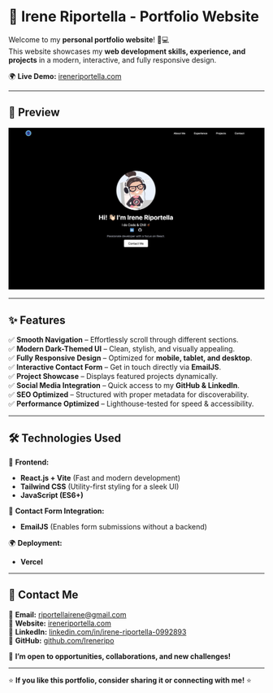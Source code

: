 # 🚀 Irene Riportella - Portfolio Website

Welcome to my **personal portfolio website**! 🎨💻  
This website showcases my **web development skills, experience, and projects** in a modern, interactive, and fully responsive design.

🌍 **Live Demo:** [ireneriportella.com](https://www.ireneriportella.com/)

---

## **📸 Preview**

![Portfolio Preview](./public/images/preview/desktop.jpeg)

---

## **✨ Features**

✅ **Smooth Navigation** – Effortlessly scroll through different sections.  
✅ **Modern Dark-Themed UI** – Clean, stylish, and visually appealing.  
✅ **Fully Responsive Design** – Optimized for **mobile, tablet, and desktop**.  
✅ **Interactive Contact Form** – Get in touch directly via **EmailJS**.  
✅ **Project Showcase** – Displays featured projects dynamically.  
✅ **Social Media Integration** – Quick access to my **GitHub & LinkedIn**.  
✅ **SEO Optimized** – Structured with proper metadata for discoverability.  
✅ **Performance Optimized** – Lighthouse-tested for speed & accessibility.

---

## **🛠️ Technologies Used**

🚀 **Frontend:**

- **React.js + Vite** (Fast and modern development)
- **Tailwind CSS** (Utility-first styling for a sleek UI)
- **JavaScript (ES6+)**

📩 **Contact Form Integration:**

- **EmailJS** (Enables form submissions without a backend)

🌍 **Deployment:**

- **Vercel**

---

## **📨 Contact Me**

📧 **Email:** riportellairene@gmail.com  
🔗 **Website:** [ireneriportella.com](https://www.ireneriportella.com/)  
💼 **LinkedIn:** [linkedin.com/in/irene-riportella-0992893](https://www.linkedin.com/in/irene-riportella-0992893/)  
🐙 **GitHub:** [github.com/Ireneripo](https://github.com/Ireneripo)

📩 **I’m open to opportunities, collaborations, and new challenges!**

---

⭐ **If you like this portfolio, consider sharing it or connecting with me!** ⭐
